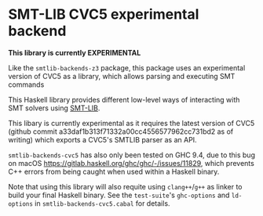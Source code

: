 # SMT-LIB CVC5 experimental backend

__This library is currently EXPERIMENTAL__

Like the `smtlib-backends-z3` package, this package uses an experimental version
of CVC5 as a library, which allows parsing and executing SMT commands


This Haskell library provides different low-level ways of interacting with SMT
solvers using [SMT-LIB](https://smtlib.cs.uiowa.edu/).

This libary is currently experimental as it requires the latest version of CVC5
(github commit a33daf1b313f71332a00cc4556577962cc731bd2 as of writing) which exports
a CVC5's SMTLIB parser as an API.

`smtlib-backends-cvc5` has also only been tested on GHC 9.4, due to this bug on macOS 
https://gitlab.haskell.org/ghc/ghc/-/issues/11829, which prevents C++ errors from being 
caught when used within a Haskell binary.

Note that using this library will also requite using `clang++`/`g++` as linker to build 
your final Haskell binary. See the `test-suite`'s `ghc-options` and `ld-options` in 
`smtlib-backends-cvc5.cabal` for details.